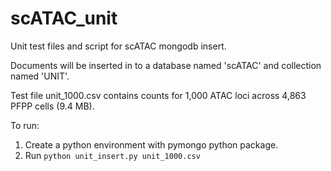 # scATAC_unit
Unit test files and script for scATAC mongodb insert. 

Documents will be inserted in to a database named 'scATAC' and collection named 'UNIT'.

Test file unit_1000.csv contains counts for 1,000 ATAC loci across 4,863 PFPP cells (9.4 MB).

To run:
1. Create a python environment with pymongo python package.
2. Run ``` python unit_insert.py unit_1000.csv ```
